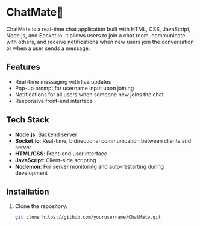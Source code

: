 # ChatMate📱

ChatMate is a real-time chat application built with HTML, CSS, JavaScript, Node.js, and Socket.io. It allows users to join a chat room, communicate with others, and receive notifications when new users join the conversation or when a user sends a message.

## Features

- Real-time messaging with live updates
- Pop-up prompt for username input upon joining
- Notifications for all users when someone new joins the chat
- Responsive front-end interface

## Tech Stack

- **Node.js**: Backend server
- **Socket.io**: Real-time, bidirectional communication between clients and server
- **HTML/CSS**: Front-end user interface
- **JavaScript**: Client-side scripting
- **Nodemon**: For server monitoring and auto-restarting during development

## Installation

1. Clone the repository:
   ```bash
   git clone https://github.com/yourusername/ChatMate.git
